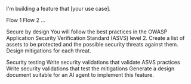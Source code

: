 I'm building a feature that [your use case].

Flow 1
Flow 2
...

Secure by design
You will follow the best practices in the OWASP Application Security Verification Standard (ASVS) level 2. Create a list of assets to be protected and the possible security threats against them. Design mitigations for each threat.

Security testing
Write security validations that validate ASVS practices
Write security validations that test the mitigations
Generate a design document suitable for an AI agent to implement this feature.